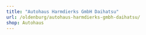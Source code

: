 ```yaml
---
title: "Autohaus Harmdierks GmbH Daihatsu"
url: /oldenburg/autohaus-harmdierks-gmbh-daihatsu/
shop: Autohaus
---
```

